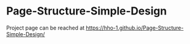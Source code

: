 # Page-Structure-Simple-Design

Project page can be reached at https://hho-1.github.io/Page-Structure-Simple-Design/
